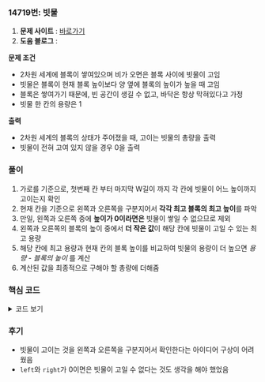 ### 14719번: 빗물

1. **문제 사이트** : [바로가기](https://www.acmicpc.net/problem/14719)
2. **도움 블로그** : 

**문제 조건**
- 2차원 세계에 블록이 쌓여있으며 비가 오면은 블록 사이에 빗물이 고임
- 빗물은 블록이 현재 블록 높이보다 양 옆에 블록의 높이가 높을 때 고임
- 블록은 쌓여가기 때문에, 빈 공간이 생길 수 없고, 바닥은 항상 막혀있다고 가정
- 빗물 한 칸의 용량은 1

**출력**  
- 2차원 세계의 블록의 상태가 주어졌을 때, 고이는 빗물의 총량을 출력
- 빗물이 전혀 고여 있지 않을 경우 0을 출력

### 풀이
1. 가로를 기준으로, 첫번째 칸 부터 마지막 W길이 까지 각 칸에 빗물이 어느 높이까지 고이는지 확인
2. 현재 칸을 기준으로 왼쪽과 오른쪽을 구분지어서 **각각 최고 블록의 최고 높이**를 파악
3. 만일, 왼쪽과 오른쪽 중에 **높이가 0이라면은** 빗물이 쌓일 수 없으므로 제외
4. 왼쪽과 오른쪽의 블록의 높이 중에서 **더 작은 값**이 해당 칸에 빗물이 고일 수 있는 최고 용량
5. 해당 칸에 최고 용량과 현재 칸의 블록 높이를 비교하여 빗물의 용량이 더 높으면 _용량 - 블록의 높이_ 를 계산
6. 계산된 값을 최종적으로 구해야 할 총량에 더해줌

### 핵심 코드

<details>
<summary>코드 보기</summary>

```cpp
void solve() {
    int ans = 0;
    
    for(int i = 0; i < w; i++) {
        int left = 0, right = 0;
        
        for(int j = 0; j < i; j++) left = max(left, block[j]);
        for(int j = i + 1; j < w; j++) right = max(right, block[j]);
        if(left == 0 || right == 0) continue;
        
        int rain = min(left, right);
        if(rain > block[i]) ans += rain - block[i];
    }
    
    cout << ans << '\n';
}
```
- 반복문을 통해 첫번째 칸부터 `w`칸까지 해당 칸에 쌓일 수 있는 빗물 용량을 측정
- 해당 칸을 기준으로 `left`과 `right`을 구분지어서 각각의 최고의 블록 높이 계산
- 왼쪽과 오른쪽 중에서 더 작은 값까지만 해당 칸의 빗물의 용량인 `rain`에 저장, 만일 높이가 0이 있을 경우 빗물이 고일 수 없으므로 건너감
- `rain`이 현재 칸의 블록 높이보다 높으면 최종 빗물 총 용량에 더함
</details>

### 후기
- 빗물이 고이는 것을 왼쪽과 오른쪽을 구분지어서 확인한다는 아이디어 구상이 어려웠음
- `left`와 `right`가 0이면은 빗물이 고일 수 없다는 것도 생각을 해야 했었음